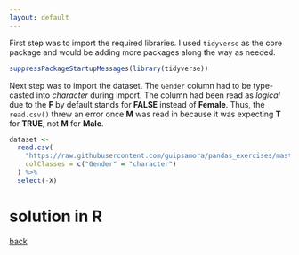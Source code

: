 ```yaml
---
layout: default
---
```


First step was to import the required libraries. I used `tidyverse` as the core package and would be adding more packages along the way as needed.

```r
suppressPackageStartupMessages(library(tidyverse))
```

Next step was to import the dataset. The `Gender` column had to be type-casted into *character* during import. The column had been read as *logical* due to the **F** by default stands for **FALSE** instead of **Female**. Thus, the `read.csv()` threw an error once **M** was read in because it was expecting **T** for **TRUE**, not **M** for **Male**. 

```r
dataset <-
  read.csv(
    "https://raw.githubusercontent.com/guipsamora/pandas_exercises/master/06_Stats/US_Baby_Names/US_Baby_Names_right.csv",
    colClasses = c("Gender" = "character")
  ) %>%
  select(-X)
```

# solution in R

[back](./challenge.md)
